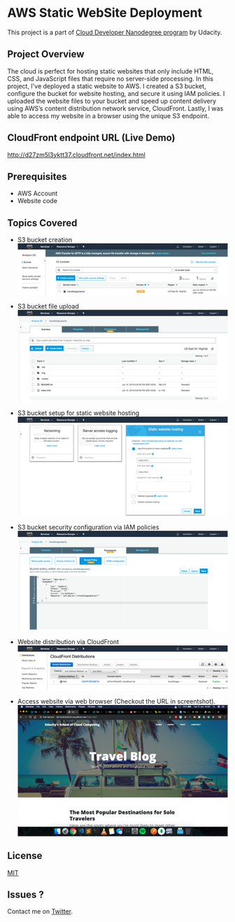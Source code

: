 # AWS Static WebSite Deployment

This project is a part of [Cloud Developer Nanodegree program](https://www.udacity.com/course/cloud-developer-nanodegree--nd9990) by Udacity.

## Project Overview

The cloud is perfect for hosting static websites that only include HTML, CSS, and JavaScript files that require no server-side processing. In this project, I've deployed a static website to AWS. I created a S3 bucket, configure the bucket for website hosting, and secure it using IAM policies. I uploaded the website files to your bucket and speed up content delivery using AWS’s content distribution network service, CloudFront. Lastly, I was able to access my website in a browser using the unique S3 endpoint.

## CloudFront endpoint URL (Live Demo)


http://d27zm5l3yktt37.cloudfront.net/index.html


## Prerequisites

* AWS Account
* Website code

## Topics Covered

* S3 bucket creation
![](images/bucket.png)


* S3 bucket file upload
![](images/bucket_files.png)


* S3 bucket setup for static website hosting
![](images/setup.png)


* S3 bucket security configuration via IAM policies
![](images/IAMpolicies.png)


* Website distribution via CloudFront
![](images/cloudfront.png)


* Access website via web browser (Checkout the URL in screentshot).
![](images/deployed.png)


## License
[MIT](https://choosealicense.com/licenses/mit/)

## Issues ?
Contact me on [Twitter](https://twitter.com/harshsahu97).

